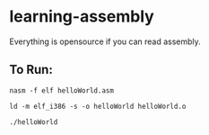 # learning-assembly
Everything is opensource if you can read assembly.

## To Run:
```
nasm -f elf helloWorld.asm
```
```
ld -m elf_i386 -s -o helloWorld helloWorld.o
```
```
./helloWorld
```
